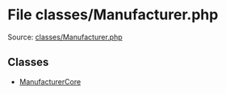 File classes/Manufacturer.php
=========

Source: [classes/Manufacturer.php](https://github.com/PrestaShop/PrestaShop/blob/1.5.3.1/classes/Manufacturer.php)


Classes
-------

* [ManufacturerCore](class.ManufacturerCore.md)

